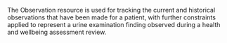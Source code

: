 The Observation resource is used for tracking the current and historical observations that have been made for a patient, with further constraints applied to represent a urine examination finding observed during a health and wellbeing assessment review.